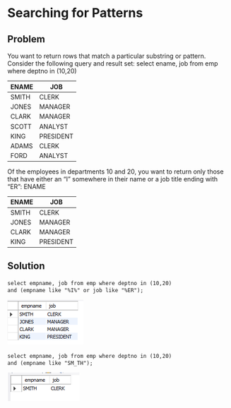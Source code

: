 # Searching for Patterns

##  Problem

You want to return rows that match a particular substring or pattern. Consider the
following query and result set:
select ename, job
from emp
where deptno in (10,20)

| ENAME | JOB |
|------- | ---|
|SMITH| CLERK |
|JONES| MANAGER |
|CLARK| MANAGER|
|SCOTT| ANALYST|
|KING|PRESIDENT|
|ADAMS|CLERK |
|FORD| ANALYST|


Of the employees in departments 10 and 20, you want to return only those that have
either an “I” somewhere in their name or a job title ending with “ER”:
ENAME


| ENAME | JOB |
|------- | ---|
|SMITH| CLERK |
|JONES| MANAGER |
|CLARK| MANAGER|
|KING|PRESIDENT|



## Solution

    select empname, job from emp where deptno in (10,20) 
    and (empname like "%I%" or job like "%ER");

![like_1](./images/like_1.png)

    select empname, job from emp where deptno in (10,20) 
    and (empname like "SM_TH");


![like_2](./images/like_2.png)




